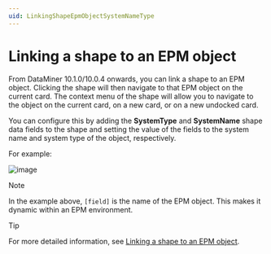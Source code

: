 ```yaml
---
uid: LinkingShapeEpmObjectSystemNameType
---
```


# Linking a shape to an EPM object

From DataMiner 10.1.0/10.0.4 onwards, you can link a shape to an EPM object. Clicking the shape will then navigate to that EPM object on the current card. The context menu of the shape will allow you to navigate to the object on the current card, on a new card, or on a new undocked card.

You can configure this by adding the **SystemType** and **SystemName** shape data fields to the shape and setting the value of the fields to the system name and system type of the object, respectively.

For example:

![image](~/develop/images/EPM_link_shape_to_object.png)

> [!NOTE]
> In the example above, `[field]` is the name of the EPM object. This makes it dynamic within an EPM environment.

> [!TIP]
> For more detailed information, see [Linking a shape to an EPM object](xref:Linking_a_shape_to_an_EPM_object).
